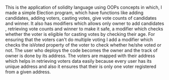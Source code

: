 This is the application of solidity language using OOPs concepts in which, I made a simple Election program, which have functions like adding candidates, adding voters, casting votes, give vote counts of candidates and winner.
It also has modifiers which allows only owner to add candidates , retrieving vote counts and winner to make it safe, a modifier which checks whether the voter is eligible for casting votes by checking their age.
For ensuring that the voters can't do multiple voting I add a modifier which checks the isVoted property of the voter to check whether he/she voted or not.
The user who deploys the code becomes the owner and the track of owner is done by its address.
The voters are mapped with their address which helps in retrieving voters data easily because every user has its unique address and also it ensures that their is only one voter registered from a given address.

